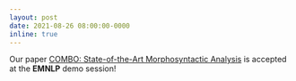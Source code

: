 ```yaml
---
layout: post
date: 2021-08-26 08:00:00-0000
inline: true
---
```


Our paper [COMBO: State-of-the-Art Morphosyntactic Analysis](https://aclanthology.org/2021.emnlp-demo.7/) is accepted at the **EMNLP** demo session!

